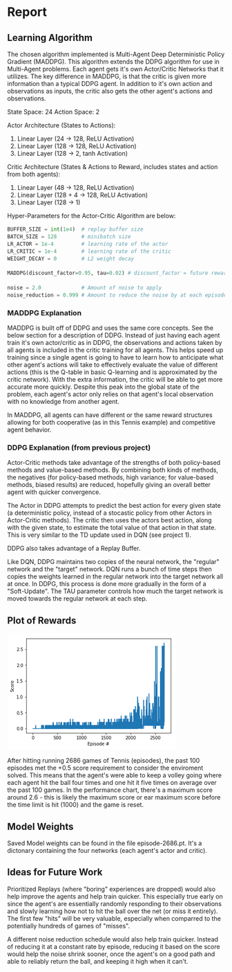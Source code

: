 # Report

## Learning Algorithm

The chosen algorithm implemented is Multi-Agent Deep Deterministic Policy Gradient (MADDPG). This algorithm extends the DDPG algorithm for use in Multi-Agent problems. Each agent gets it's own Actor/Critic Networks that it utilizes. The key difference in MADDPG, is that the critic is given more information than a typical DDPG agent. In addition to it's own action and observations as inputs, the critic also gets the other agent's actions and observations.

State Space: 24
Action Space: 2

Actor Architecture (States to Actions):
  1. Linear Layer (24 -> 128, ReLU Activation)
  3. Linear Layer (128 -> 128, ReLU Activation)
  4. Linear Layer (128 -> 2, tanh Activation)

Critic Architecture (States & Actions to Reward, includes states and action from both agents):
  1. Linear Layer (48 -> 128, ReLU Activation)
  3. Linear Layer (128 + 4 -> 128, ReLU Activation)
  4. Linear Layer (128 -> 1)

Hyper-Parameters for the Actor-Critic Algorithm are below:
```python
BUFFER_SIZE = int(1e4)  # replay buffer size
BATCH_SIZE = 128        # minibatch size
LR_ACTOR = 1e-4         # learning rate of the actor 
LR_CRITIC = 1e-4        # learning rate of the critic
WEIGHT_DECAY = 0        # L2 weight decay

MADDPG(discount_factor=0.95, tau=0.02) # discount_factor = future reward discount factor, tau = soft update of target parameters

noise = 2.0             # Amount of noise to apply
noise_reduction = 0.999 # Amount to reduce the noise by at each episode
```

### MADDPG Explanation

MADDPG is built off of DDPG and uses the same core concepts. See the below section for a description of DDPG. Instead of just having each agent train it's own actor/critic as in DDPG, the observations and actions taken by all agents is included in the critic training for all agents. This helps speed up training since a single agent is going to have to learn how to anticipate what other agent's actions will take to effectively evaluate the value of different actions (this is the Q-table in basic Q-learning and is approximated by the critic network). With the extra information, the critic will be able to get more accurate more quickly. Despite this peak into the global state of the problem, each agent's actor only relies on that agent's local observation with no knowledge from another agent. 

In MADDPG, all agents can have different or the same reward structures allowing for both cooperative (as in this Tennis example) and competitive agent behavior.

### DDPG Explanation (from previous project)

Actor-Critic methods take advantage of the strengths of both policy-based methods and value-based methods. By combining both kinds of methods, the negatives (for policy-based methods, high variance; for value-based methods, biased results) are reduced, hopefully giving an overall better agent with quicker convergence.

The Actor in DDPG attempts to predict the best action for every given state (a deterministic policy, instead of a stocastic policy from other Actors in Actor-Critic methods). The critic then uses the actors best action, along with the given state, to estimate the total value of that action in that state. This is very similar to the TD update used in DQN (see project 1).

DDPG also takes advantage of a Replay Buffer.

Like DQN, DDPG maintains two copies of the neural network, the "regular" network and the "target" network. DQN runs a bunch of time steps then copies the weights learned in the regular network into the target network all at once. In DDPG, this process is done more gradually in the form of a "Soft-Update". The TAU parameter controls how much the target network is moved towards the regular network at each step.

## Plot of Rewards

![Performance Chart](performance.png)

After hitting running 2686 games of Tennis (episodes), the past 100 episodes met the +0.5 score requirement to consider the enviroment solved. This means that the agent's were able to keep a volley going where each agent hit the ball four times and one hit it five times on average over the past 100 games. In the performance chart, there's a maximum score around 2.6 - this is likely the maximum score or ear maximum score before the time limit is hit (1000) and the game is reset.

## Model Weights

Saved Model weights can be found in the file episode-2686.pt. It's a dictonary containing the four networks (each agent's actor and critic).

## Ideas for Future Work

Prioritized Replays (where "boring" experiences are dropped) would also help improve the agents and help train quicker. This especially true early on since the agent's are essentially randomly responding to their observations and slowly learning how not to hit the ball over the net (or miss it entirely). The first few "hits" will be very valuable, especially when comparred to the potentially hundreds of games of "misses".

A different noise reduction schedule would also help train quicker. Instead of reducing it at a constant rate by episode, reducing it based on the score would help the noise shrink sooner, once the agent's on a good path and able to reliably return the ball, and keeping it high when it can't.
